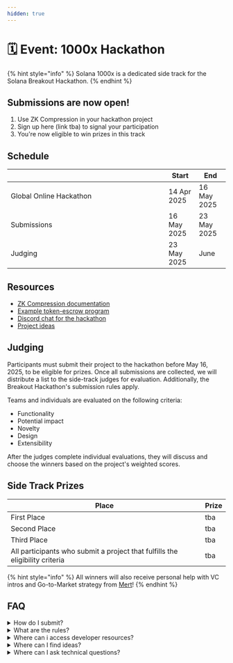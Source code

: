 ```yaml
---
hidden: true
---
```


# 🗓️ Event: 1000x Hackathon

{% hint style="info" %}
Solana 1000x is a dedicated side track for the Solana Breakout Hackathon.
{% endhint %}

## Submissions are now open!

1. Use ZK Compression in your hackathon project
2. Sign up here (link tba) to signal your participation
3. You're now eligible to win prizes in this track

## Schedule

<table><thead><tr><th width="348"></th><th>Start</th><th>End</th></tr></thead><tbody><tr><td>Global Online Hackathon</td><td>14 Apr 2025</td><td>16 May 2025</td></tr><tr><td>Submissions</td><td>16 May 2025</td><td>23 May 2025</td></tr><tr><td>Judging</td><td>23 May 2025</td><td>June</td></tr></tbody></table>

## Resources

* [ZK Compression documentation](https://www.zkcompression.com/)
* [Example token-escrow program](https://github.com/Lightprotocol/light-protocol/tree/main/examples/token-escrow/programs/token-escrow/src/escrow_with_pda)
* [Discord chat for the hackathon](https://discord.com/invite/qCv4Y7uYmh)
* [Project ideas](https://github.com/Lightprotocol/zk-compression-summer-hackathon/blob/main/ideas.md)

## Judging

Participants must submit their project to the hackathon before May 16, 2025, to be eligible for prizes. Once all submissions are collected, we will distribute a list to the side-track judges for evaluation. Additionally, the Breakout Hackathon's submission rules apply.

Teams and individuals are evaluated on the following criteria:

* Functionality
* Potential impact
* Novelty
* Design
* Extensibility

After the judges complete individual evaluations, they will discuss and choose the winners based on the project's weighted scores.

## Side Track Prizes

| Place                                                                        | Prize |
| ---------------------------------------------------------------------------- | ----- |
| First Place                                                                  | tba   |
| Second Place                                                                 | tba   |
| Third Place                                                                  | tba   |
| All participants who submit a project that fulfills the eligibility criteria | tba   |

{% hint style="info" %}
All winners will also receive personal help with VC intros and Go-to-Market strategy from [Mert](https://x.com/0xMert_)!
{% endhint %}

## FAQ

<details>

<summary>How do I submit?</summary>

1. Submit your project here (link tba) by May 16.

</details>

<details>

<summary>What are the rules?</summary>

The [Solana Foundation Rules](https://www.colosseum.org/files/Breakout%20Hackathon%20Official%20Rules%202025.pdf) apply.&#x20;

Additionally, to be eligible to score in the "1000x Hackathon", your project must:

* Use compressed tokens or compressed accounts in some capacity.
* Submit by May 16.
* Each participant can have a maximum of 1 project submission count towards scoring in the "1000x hackathon" side track.
* Please note that we award the prizes and the $100 participation bounty at our sole discretion. In particular, We reserve the right not to award the participation bounty if a submission is deemed insufficient in effort or quality.

</details>

<details>

<summary>Where can i access developer resources?</summary>

* [ZK Compression documentation](../)
* [Light Protocol Monorepo](https://github.com/lightprotocol/light-protocol)
* [Example programs](https://github.com/Lightprotocol/light-protocol/tree/main/examples)
* Example clients ([web](https://github.com/Lightprotocol/example-web-client), [node](https://github.com/Lightprotocol/example-nodejs-client))
* Introductory [Blog](https://www.helius.dev/blog/solana-builders-zk-compression) posts

</details>

<details>

<summary>Where can I find ideas?</summary>

We encourage you to build things that you're excited about building.&#x20;

For inspiration, we have compiled a list of interesting ideas [here](https://github.com/Lightprotocol/zk-compression-summer-hackathon/tree/main?tab=readme-ov-file).

</details>

<details>

<summary>Where can I ask technical questions?</summary>

1. Check out the [Light](https://discord.gg/CYvjBgzRFP) and [Helius](https://discord.gg/Uzzf6a7zKr) Developer Discord servers!
2. We also host [office hours](https://calendly.com/swen_light/1000x-breakout-hackathon-office-hours) for teams or individuals participating in the hackathon.

</details>
